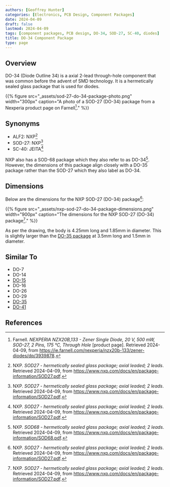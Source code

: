 ```yaml
---
authors: [Geoffrey Hunter]
categories: [Electronics, PCB Design, Component Packages]
date: 2024-04-09
draft: false
lastmod: 2024-04-09
tags: [component packages, PCB design, DO-34, SOD-27, SC-40, diodes]
title: DO-34 Component Package
type: page
---
```


## Overview

DO-34 (Diode Outline 34) is a axial 2-lead through-hole component that was common before the advent of SMD technology. It is a hermetically sealed glass package that is used for diodes.

{{% figure src="_assets/sod-27-do-34-package-photo.png" width="300px" caption="A photo of a SOD-27 (DO-34) package from a Nexperia product page on Farnell[^farnell-nexperia-nzx20b133]." %}}

## Synonyms

* ALF2: NXP[^nxp-sod-27-package-info]
* SOD-27: NXP[^nxp-sod-27-package-info]
* SC-40: JEITA[^nxp-sod-27-package-info]

NXP also has a SOD-68 package which they also refer to as DO-34[^nxp-sod-68-package-info]. However, the dimensions of this package align closely with a DO-35 package rather than the SOD-27 which they also label as DO-34.

## Dimensions

Below are the dimensions for the NXP SOD-27 (DO-34) package[^nxp-sod-27-package-info]:

{{% figure src="_assets/nxp-sod-27-do-34-package-dimensions.png" width="900px" caption="The dimensions for the NXP SOD-27 (DO-34) package[^nxp-sod-27-package-info]." %}}

As per the drawing, the body is 4.25mm long and 1.85mm in diameter. This is slightly larger than the [DO-35 package](/pcb-design/component-packages/do-35-component-package/) at 3.5mm long and 1.5mm in diameter.

## Similar To

* DO-7
* DO-14
* [DO-15](/pcb-design/component-packages/do-15-component-package/)
* DO-16
* DO-26
* DO-29
* [DO-35](/pcb-design/component-packages/do-35-component-package/)
* [DO-41](/pcb-design/component-packages/do-41-component-package/)

## References

[^nxp-sod-27-package-info]: NXP. _SOD27 - hermetically sealed glass package; axial leaded; 2 leads_. Retrieved 2024-04-09, from https://www.nxp.com/docs/en/package-information/SOD27.pdf.
[^nxp-sod-68-package-info]: NXP. _SOD68 - hermetically sealed glass package; axial leaded; 2 leads_. Retrieved 2024-04-09, from https://www.nxp.com/docs/en/package-information/SOD68.pdf.
[^farnell-nexperia-nzx20b133]: Farnell. _NEXPERIA NZX20B,133 - Zener Single Diode, 20 V, 500 mW, SOD-27, 2 Pins, 175 °C, Through Hole_ [product page]. Retrieved 2024-04-09, from https://ie.farnell.com/nexperia/nzx20b-133/zener-diodes/dp/3939878.